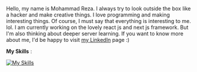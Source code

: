 

Hello, my name is Mohammad Reza. I always try to look outside the box like a hacker and make creative things. I love programming and making interesting things. Of course, I must say that everything is interesting to me. lol. I am currently working on the lovely react js and next js framework. But I'm also thinking about deeper server learning. If you want to know more about me, I'd be happy to visit [my LinkedIn](https://www.linkedin.com/in/mohamadreza-mirjani-7841542b8/) page :)

**My Skills** :

[![My Skills](https://skillicons.dev/icons?i=html,css,js,react,nextjs,docker,python,linux&theme=dark)](https://www.linkedin.com/in/mohamadreza-mirjani-7841542b8/)


